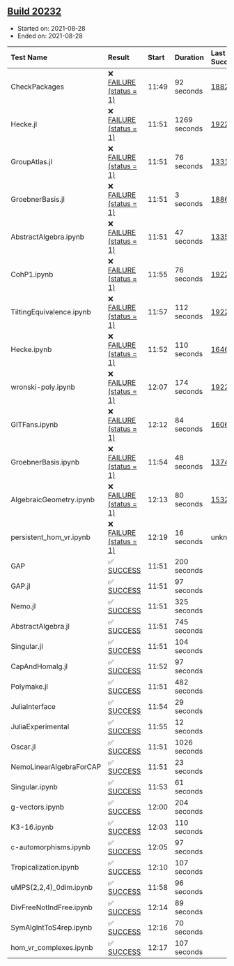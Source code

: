 ## [Build 20232](https://oscarci.mathematik.uni-kl.de/job/oscar/20232/)

* Started on: 2021-08-28
* Ended on: 2021-08-28

| Test Name    | Result | Start | Duration | Last Success | First Failure |
|:-------------|:-------|:------|:---------|:-------------|:--------------|
| CheckPackages | ❌ [FAILURE (status = 1)](https://oscarci.mathematik.uni-kl.de/job/oscar/20232/artifact/logs/build-20232/CheckPackages.log) | 11:49 | 92 seconds | [18822](https://oscarci.mathematik.uni-kl.de/job/oscar/18822/) | [18823](https://oscarci.mathematik.uni-kl.de/job/oscar/18823/) |
| Hecke.jl | ❌ [FAILURE (status = 1)](https://oscarci.mathematik.uni-kl.de/job/oscar/20232/artifact/logs/build-20232/Hecke.jl.log) | 11:51 | 1269 seconds | [19222](https://oscarci.mathematik.uni-kl.de/job/oscar/19222/) | [20152](https://oscarci.mathematik.uni-kl.de/job/oscar/20152/) |
| GroupAtlas.jl | ❌ [FAILURE (status = 1)](https://oscarci.mathematik.uni-kl.de/job/oscar/20232/artifact/logs/build-20232/GroupAtlas.jl.log) | 11:51 | 76 seconds | [13311](https://oscarci.mathematik.uni-kl.de/job/oscar/13311/) | [13312](https://oscarci.mathematik.uni-kl.de/job/oscar/13312/) |
| GroebnerBasis.jl | ❌ [FAILURE (status = 1)](https://oscarci.mathematik.uni-kl.de/job/oscar/20232/artifact/logs/build-20232/GroebnerBasis.jl.log) | 11:51 | 3 seconds | [18864](https://oscarci.mathematik.uni-kl.de/job/oscar/18864/) | [18865](https://oscarci.mathematik.uni-kl.de/job/oscar/18865/) |
| AbstractAlgebra.ipynb | ❌ [FAILURE (status = 1)](https://oscarci.mathematik.uni-kl.de/job/oscar/20232/artifact/logs/build-20232/AbstractAlgebra.ipynb.log) | 11:51 | 47 seconds | [13355](https://oscarci.mathematik.uni-kl.de/job/oscar/13355/) | [13356](https://oscarci.mathematik.uni-kl.de/job/oscar/13356/) |
| CohP1.ipynb | ❌ [FAILURE (status = 1)](https://oscarci.mathematik.uni-kl.de/job/oscar/20232/artifact/logs/build-20232/CohP1.ipynb.log) | 11:55 | 76 seconds | [19222](https://oscarci.mathematik.uni-kl.de/job/oscar/19222/) | [20152](https://oscarci.mathematik.uni-kl.de/job/oscar/20152/) |
| TiltingEquivalence.ipynb | ❌ [FAILURE (status = 1)](https://oscarci.mathematik.uni-kl.de/job/oscar/20232/artifact/logs/build-20232/TiltingEquivalence.ipynb.log) | 11:57 | 112 seconds | [19222](https://oscarci.mathematik.uni-kl.de/job/oscar/19222/) | [20152](https://oscarci.mathematik.uni-kl.de/job/oscar/20152/) |
| Hecke.ipynb | ❌ [FAILURE (status = 1)](https://oscarci.mathematik.uni-kl.de/job/oscar/20232/artifact/logs/build-20232/Hecke.ipynb.log) | 11:52 | 110 seconds | [16463](https://oscarci.mathematik.uni-kl.de/job/oscar/16463/) | [16464](https://oscarci.mathematik.uni-kl.de/job/oscar/16464/) |
| wronski-poly.ipynb | ❌ [FAILURE (status = 1)](https://oscarci.mathematik.uni-kl.de/job/oscar/20232/artifact/logs/build-20232/wronski-poly.ipynb.log) | 12:07 | 174 seconds | [19222](https://oscarci.mathematik.uni-kl.de/job/oscar/19222/) | [20152](https://oscarci.mathematik.uni-kl.de/job/oscar/20152/) |
| GITFans.ipynb | ❌ [FAILURE (status = 1)](https://oscarci.mathematik.uni-kl.de/job/oscar/20232/artifact/logs/build-20232/GITFans.ipynb.log) | 12:12 | 84 seconds | [16068](https://oscarci.mathematik.uni-kl.de/job/oscar/16068/) | [16069](https://oscarci.mathematik.uni-kl.de/job/oscar/16069/) |
| GroebnerBasis.ipynb | ❌ [FAILURE (status = 1)](https://oscarci.mathematik.uni-kl.de/job/oscar/20232/artifact/logs/build-20232/GroebnerBasis.ipynb.log) | 11:54 | 48 seconds | [13748](https://oscarci.mathematik.uni-kl.de/job/oscar/13748/) | [13749](https://oscarci.mathematik.uni-kl.de/job/oscar/13749/) |
| AlgebraicGeometry.ipynb | ❌ [FAILURE (status = 1)](https://oscarci.mathematik.uni-kl.de/job/oscar/20232/artifact/logs/build-20232/AlgebraicGeometry.ipynb.log) | 12:13 | 80 seconds | [15322](https://oscarci.mathematik.uni-kl.de/job/oscar/15322/) | [15323](https://oscarci.mathematik.uni-kl.de/job/oscar/15323/) |
| persistent_hom_vr.ipynb | ❌ [FAILURE (status = 1)](https://oscarci.mathematik.uni-kl.de/job/oscar/20232/artifact/logs/build-20232/persistent_hom_vr.ipynb.log) | 12:19 | 16 seconds | unknown | unknown |
| GAP | ✅ [SUCCESS](https://oscarci.mathematik.uni-kl.de/job/oscar/20232/artifact/logs/build-20232/GAP.log) | 11:51 | 200 seconds |  |  |
| GAP.jl | ✅ [SUCCESS](https://oscarci.mathematik.uni-kl.de/job/oscar/20232/artifact/logs/build-20232/GAP.jl.log) | 11:51 | 97 seconds |  |  |
| Nemo.jl | ✅ [SUCCESS](https://oscarci.mathematik.uni-kl.de/job/oscar/20232/artifact/logs/build-20232/Nemo.jl.log) | 11:51 | 325 seconds |  |  |
| AbstractAlgebra.jl | ✅ [SUCCESS](https://oscarci.mathematik.uni-kl.de/job/oscar/20232/artifact/logs/build-20232/AbstractAlgebra.jl.log) | 11:51 | 745 seconds |  |  |
| Singular.jl | ✅ [SUCCESS](https://oscarci.mathematik.uni-kl.de/job/oscar/20232/artifact/logs/build-20232/Singular.jl.log) | 11:51 | 104 seconds |  |  |
| CapAndHomalg.jl | ✅ [SUCCESS](https://oscarci.mathematik.uni-kl.de/job/oscar/20232/artifact/logs/build-20232/CapAndHomalg.jl.log) | 11:52 | 97 seconds |  |  |
| Polymake.jl | ✅ [SUCCESS](https://oscarci.mathematik.uni-kl.de/job/oscar/20232/artifact/logs/build-20232/Polymake.jl.log) | 11:51 | 482 seconds |  |  |
| JuliaInterface | ✅ [SUCCESS](https://oscarci.mathematik.uni-kl.de/job/oscar/20232/artifact/logs/build-20232/JuliaInterface.log) | 11:54 | 29 seconds |  |  |
| JuliaExperimental | ✅ [SUCCESS](https://oscarci.mathematik.uni-kl.de/job/oscar/20232/artifact/logs/build-20232/JuliaExperimental.log) | 11:55 | 12 seconds |  |  |
| Oscar.jl | ✅ [SUCCESS](https://oscarci.mathematik.uni-kl.de/job/oscar/20232/artifact/logs/build-20232/Oscar.jl.log) | 11:51 | 1026 seconds |  |  |
| NemoLinearAlgebraForCAP | ✅ [SUCCESS](https://oscarci.mathematik.uni-kl.de/job/oscar/20232/artifact/logs/build-20232/NemoLinearAlgebraForCAP.log) | 11:51 | 23 seconds |  |  |
| Singular.ipynb | ✅ [SUCCESS](https://oscarci.mathematik.uni-kl.de/job/oscar/20232/artifact/logs/build-20232/Singular.ipynb.log) | 11:53 | 61 seconds |  |  |
| g-vectors.ipynb | ✅ [SUCCESS](https://oscarci.mathematik.uni-kl.de/job/oscar/20232/artifact/logs/build-20232/g-vectors.ipynb.log) | 12:00 | 204 seconds |  |  |
| K3-16.ipynb | ✅ [SUCCESS](https://oscarci.mathematik.uni-kl.de/job/oscar/20232/artifact/logs/build-20232/K3-16.ipynb.log) | 12:03 | 110 seconds |  |  |
| c-automorphisms.ipynb | ✅ [SUCCESS](https://oscarci.mathematik.uni-kl.de/job/oscar/20232/artifact/logs/build-20232/c-automorphisms.ipynb.log) | 12:05 | 97 seconds |  |  |
| Tropicalization.ipynb | ✅ [SUCCESS](https://oscarci.mathematik.uni-kl.de/job/oscar/20232/artifact/logs/build-20232/Tropicalization.ipynb.log) | 12:10 | 107 seconds |  |  |
| uMPS(2,2,4)_0dim.ipynb | ✅ [SUCCESS](https://oscarci.mathematik.uni-kl.de/job/oscar/20232/artifact/logs/build-20232/uMPS-2-2-4-_0dim.ipynb.log) | 11:58 | 96 seconds |  |  |
| DivFreeNotIndFree.ipynb | ✅ [SUCCESS](https://oscarci.mathematik.uni-kl.de/job/oscar/20232/artifact/logs/build-20232/DivFreeNotIndFree.ipynb.log) | 12:14 | 89 seconds |  |  |
| SymAlgIntToS4rep.ipynb | ✅ [SUCCESS](https://oscarci.mathematik.uni-kl.de/job/oscar/20232/artifact/logs/build-20232/SymAlgIntToS4rep.ipynb.log) | 12:16 | 70 seconds |  |  |
| hom_vr_complexes.ipynb | ✅ [SUCCESS](https://oscarci.mathematik.uni-kl.de/job/oscar/20232/artifact/logs/build-20232/hom_vr_complexes.ipynb.log) | 12:17 | 107 seconds |  |  |
